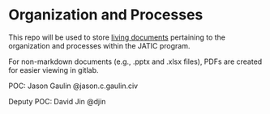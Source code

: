 # Organization and Processes

This repo will be used to store [living documents](https://en.wikipedia.org/wiki/Living_document) pertaining to the organization and processes within the JATIC program. 

For non-markdown documents (e.g., .pptx and .xlsx files), PDFs are created for easier viewing in gitlab.

POC: Jason Gaulin @jason.c.gaulin.civ

Deputy POC: David Jin @djin

